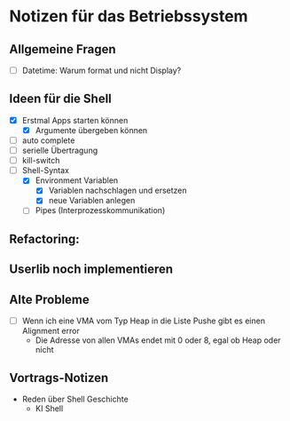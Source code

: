 # Notizen für das Betriebssystem

## Allgemeine Fragen
- [ ] Datetime: Warum format und nicht Display?

## Ideen für die Shell
- [x] Erstmal Apps starten können
  - [x] Argumente übergeben können
- [ ] auto complete
- [ ] serielle Übertragung
- [ ] kill-switch
- [ ] Shell-Syntax
  - [x] Environment Variablen
    - [x] Variablen nachschlagen und ersetzen
    - [x] neue Variablen anlegen
  - [ ] Pipes (Interprozesskommunikation)

## Refactoring:

## Userlib noch implementieren


## Alte Probleme
- [ ] Wenn ich eine VMA vom Typ Heap in die Liste Pushe gibt es einen Alignment error
  - Die Adresse von allen VMAs endet mit 0 oder 8, egal ob Heap oder nicht
 
## Vortrags-Notizen
- Reden über Shell Geschichte
  - KI Shell